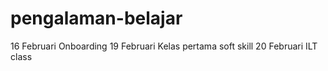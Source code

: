 # pengalaman-belajar
16 Februari Onboarding
19 Februari Kelas pertama soft skill
20 Februari ILT class
